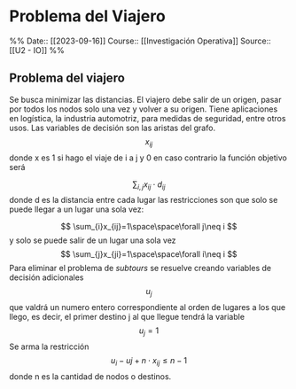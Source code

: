 # Problema del Viajero

%%
Date:: [[2023-09-16]]
Course:: [[Investigación Operativa]]
Source:: [[U2 - IO]]
%%

## Problema del viajero

Se busca minimizar las distancias. El viajero debe salir de un origen, pasar por todos los nodos solo una vez y volver a su origen. Tiene aplicaciones en logística, la industria automotriz, para medidas de seguridad, entre otros usos.
Las variables de decisión son las aristas del grafo.
$$ x_{ij} $$
donde x es 1 si hago el viaje de i a j y 0 en caso contrario
la función objetivo será

$$ \sum_{i,j}x_{ij}\cdot d_{ij} $$
donde d es la distancia entre cada lugar
las restricciones son que solo se puede llegar a un lugar una sola vez:

$$ \sum_{i}x_{ij}=1\space\space\forall j\neq i $$
y solo se puede salir de un lugar una sola vez
$$ \sum_{j}x_{ji}=1\space\space\forall i\neq i $$
Para eliminar el problema de *subtours* se resuelve creando variables de decisión adicionales
$$ u_{j} $$
que valdrá un numero entero correspondiente al orden de lugares a los que llego, es decir, el primer destino j al que llegue tendrá la variable
$$ u_{j}= 1 $$
Se arma la restricción
$$ u_{i}-u{j}+n\cdot x_{ij}\leq n-1 $$
donde n es la cantidad de nodos o destinos.